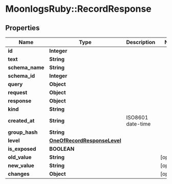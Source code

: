 # MoonlogsRuby::RecordResponse

## Properties
Name | Type | Description | Notes
------------ | ------------- | ------------- | -------------
**id** | **Integer** |  | 
**text** | **String** |  | 
**schema_name** | **String** |  | 
**schema_id** | **Integer** |  | 
**query** | **Object** |  | 
**request** | **Object** |  | 
**response** | **Object** |  | 
**kind** | **String** |  | 
**created_at** | **String** | ISO8601 date-time | 
**group_hash** | **String** |  | 
**level** | [**OneOfRecordResponseLevel**](OneOfRecordResponseLevel.md) |  | 
**is_exposed** | **BOOLEAN** |  | 
**old_value** | **String** |  | [optional] 
**new_value** | **String** |  | [optional] 
**changes** | **Object** |  | [optional] 

